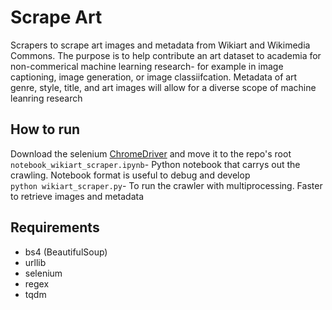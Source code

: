 # Scrape Art
Scrapers to scrape art images and metadata from Wikiart and Wikimedia Commons. The purpose is to help contribute an art dataset to academia for non-commerical machine learning
research- for example in image captioning, image generation, or image classiifcation. Metadata of art genre, style, title, and art images will allow for a diverse scope 
of machine leanring research  

## How to run 
Download the selenium [ChromeDriver](https://chromedriver.chromium.org/downloads) and move it to the repo's root  
`notebook_wikiart_scraper.ipynb`- Python notebook that carrys out the crawling. Notebook format is useful to debug and develop   
`python wikiart_scraper.py`- To run the crawler with multiprocessing. Faster to retrieve images and metadata  

## Requirements 
* bs4 (BeautifulSoup)
* urllib
* selenium 
* regex 
* tqdm 
